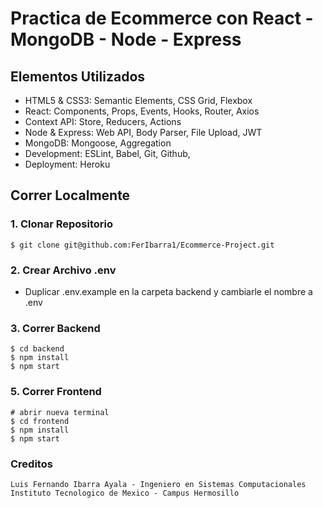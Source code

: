 # Practica de Ecommerce con React - MongoDB - Node - Express


## Elementos Utilizados

- HTML5 & CSS3: Semantic Elements, CSS Grid, Flexbox
- React: Components, Props, Events, Hooks, Router, Axios
- Context API: Store, Reducers, Actions
- Node & Express: Web API, Body Parser, File Upload, JWT
- MongoDB: Mongoose, Aggregation
- Development: ESLint, Babel, Git, Github,
- Deployment: Heroku

## Correr Localmente

### 1. Clonar Repositorio

```
$ git clone git@github.com:FerIbarra1/Ecommerce-Project.git
```

### 2. Crear Archivo .env

- Duplicar .env.example en la carpeta backend y cambiarle el nombre a .env

### 3. Correr Backend

```
$ cd backend
$ npm install
$ npm start
```

### 5. Correr Frontend

```
# abrir nueva terminal
$ cd frontend
$ npm install
$ npm start
```

### Creditos

```
Luis Fernando Ibarra Ayala - Ingeniero en Sistemas Computacionales
Instituto Tecnologico de Mexico - Campus Hermosillo
```

